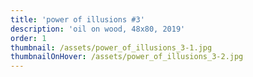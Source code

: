 ```yaml
---
title: 'power of illusions #3'
description: 'oil on wood, 48x80, 2019'
order: 1
thumbnail: /assets/power_of_illusions_3-1.jpg
thumbnailOnHover: /assets/power_of_illusions_3-2.jpg
---
```


